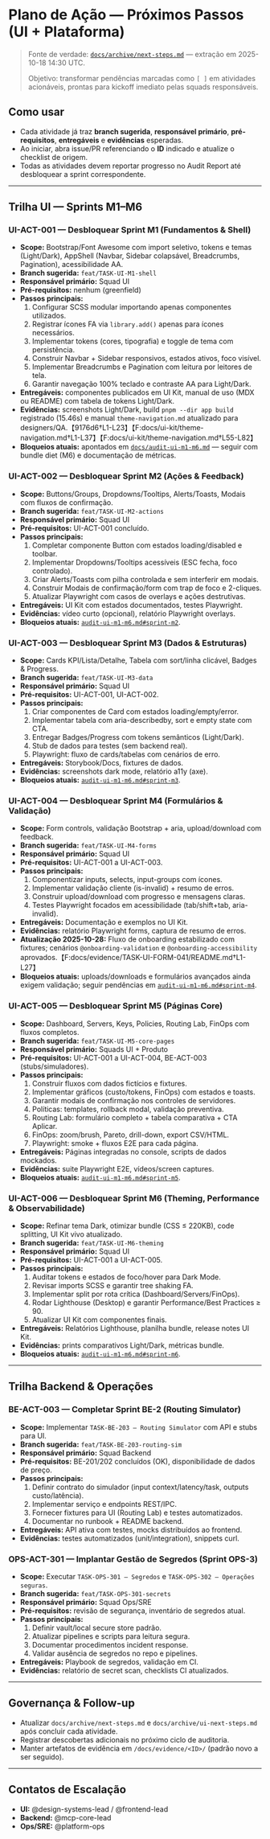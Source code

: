 # Plano de Ação — Próximos Passos (UI + Plataforma)

> Fonte de verdade: [`docs/archive/next-steps.md`](archive/next-steps.md) — extração em 2025-10-18 14:30 UTC.
>
> Objetivo: transformar pendências marcadas como `[ ]` em atividades acionáveis, prontas para kickoff imediato pelas squads responsáveis.

## Como usar
- Cada atividade já traz **branch sugerida**, **responsável primário**, **pré-requisitos**, **entregáveis** e **evidências** esperadas.
- Ao iniciar, abra issue/PR referenciando o **ID** indicado e atualize o checklist de origem.
- Todas as atividades devem reportar progresso no Audit Report até desbloquear a sprint correspondente.

---

## Trilha UI — Sprints M1–M6

### UI-ACT-001 — Desbloquear Sprint M1 (Fundamentos & Shell)
- **Scope:** Bootstrap/Font Awesome com import seletivo, tokens e temas (Light/Dark), AppShell (Navbar, Sidebar colapsável, Breadcrumbs, Pagination), acessibilidade AA.
- **Branch sugerida:** `feat/TASK-UI-M1-shell`
- **Responsável primário:** Squad UI
- **Pré-requisitos:** nenhum (greenfield)
- **Passos principais:**
  1. Configurar SCSS modular importando apenas componentes utilizados.
  2. Registrar ícones FA via `library.add()` apenas para ícones necessários.
  3. Implementar tokens (cores, tipografia) e toggle de tema com persistência.
  4. Construir Navbar + Sidebar responsivos, estados ativos, foco visível.
  5. Implementar Breadcrumbs e Pagination com leitura por leitores de tela.
  6. Garantir navegação 100% teclado e contraste AA para Light/Dark.
- **Entregáveis:** componentes publicados em UI Kit, manual de uso (MDX ou README) com tabela de tokens Light/Dark.
- **Evidências:** screenshots Light/Dark, build `pnpm --dir app build` registrado (15.46s) e manual `theme-navigation.md` atualizado para designers/QA.【9176d6†L1-L23】【F:docs/ui-kit/theme-navigation.md†L1-L37】【F:docs/ui-kit/theme-navigation.md†L55-L82】
- **Bloqueios atuais:** apontados em [`docs/audit-ui-m1-m6.md`](audit-ui-m1-m6.md#sprint-m1) — seguir com bundle diet (M6) e documentação de métricas.

### UI-ACT-002 — Desbloquear Sprint M2 (Ações & Feedback)
- **Scope:** Buttons/Groups, Dropdowns/Tooltips, Alerts/Toasts, Modais com fluxos de confirmação.
- **Branch sugerida:** `feat/TASK-UI-M2-actions`
- **Responsável primário:** Squad UI
- **Pré-requisitos:** UI-ACT-001 concluído.
- **Passos principais:**
  1. Completar componente Button com estados loading/disabled e toolbar.
  2. Implementar Dropdowns/Tooltips acessíveis (ESC fecha, foco controlado).
  3. Criar Alerts/Toasts com pilha controlada e sem interferir em modais.
  4. Construir Modais de confirmação/form com trap de foco e 2-cliques.
  5. Atualizar Playwright com casos de overlays e ações destrutivas.
- **Entregáveis:** UI Kit com estados documentados, testes Playwright.
- **Evidências:** vídeo curto (opcional), relatório Playwright overlays.
- **Bloqueios atuais:** [`audit-ui-m1-m6.md#sprint-m2`](audit-ui-m1-m6.md#sprint-m2).

### UI-ACT-003 — Desbloquear Sprint M3 (Dados & Estruturas)
- **Scope:** Cards KPI/Lista/Detalhe, Tabela com sort/linha clicável, Badges & Progress.
- **Branch sugerida:** `feat/TASK-UI-M3-data`
- **Responsável primário:** Squad UI
- **Pré-requisitos:** UI-ACT-001, UI-ACT-002.
- **Passos principais:**
  1. Criar componentes de Card com estados loading/empty/error.
  2. Implementar tabela com aria-describedby, sort e empty state com CTA.
  3. Entregar Badges/Progress com tokens semânticos (Light/Dark).
  4. Stub de dados para testes (sem backend real).
  5. Playwright: fluxo de cards/tabelas com cenários de erro.
- **Entregáveis:** Storybook/Docs, fixtures de dados.
- **Evidências:** screenshots dark mode, relatório a11y (axe).
- **Bloqueios atuais:** [`audit-ui-m1-m6.md#sprint-m3`](audit-ui-m1-m6.md#sprint-m3).

### UI-ACT-004 — Desbloquear Sprint M4 (Formulários & Validação)
- **Scope:** Form controls, validação Bootstrap + aria, upload/download com feedback.
- **Branch sugerida:** `feat/TASK-UI-M4-forms`
- **Responsável primário:** Squad UI
- **Pré-requisitos:** UI-ACT-001 a UI-ACT-003.
- **Passos principais:**
  1. Componentizar inputs, selects, input-groups com ícones.
  2. Implementar validação cliente (is-invalid) + resumo de erros.
  3. Construir upload/download com progresso e mensagens claras.
  4. Testes Playwright focados em acessibilidade (tab/shift+tab, aria-invalid).
- **Entregáveis:** Documentação e exemplos no UI Kit.
- **Evidências:** relatório Playwright forms, captura de resumo de erros.
- **Atualização 2025-10-28:** Fluxo de onboarding estabilizado com fixtures; cenários `@onboarding-validation` e `@onboarding-accessibility` aprovados.【F:docs/evidence/TASK-UI-FORM-041/README.md†L1-L27】
- **Bloqueios atuais:** uploads/downloads e formulários avançados ainda exigem validação; seguir pendências em [`audit-ui-m1-m6.md#sprint-m4`](audit-ui-m1-m6.md#sprint-m4).

### UI-ACT-005 — Desbloquear Sprint M5 (Páginas Core)
- **Scope:** Dashboard, Servers, Keys, Policies, Routing Lab, FinOps com fluxos completos.
- **Branch sugerida:** `feat/TASK-UI-M5-core-pages`
- **Responsável primário:** Squads UI + Produto
- **Pré-requisitos:** UI-ACT-001 a UI-ACT-004, BE-ACT-003 (stubs/simuladores).
- **Passos principais:**
  1. Construir fluxos com dados fictícios e fixtures.
  2. Implementar gráficos (custo/tokens, FinOps) com estados e toasts.
  3. Garantir modais de confirmação nos controles de servidores.
  4. Políticas: templates, rollback modal, validação preventiva.
  5. Routing Lab: formulário completo + tabela comparativa + CTA Aplicar.
  6. FinOps: zoom/brush, Pareto, drill-down, export CSV/HTML.
  7. Playwright: smoke + fluxos E2E para cada página.
- **Entregáveis:** Páginas integradas no console, scripts de dados mockados.
- **Evidências:** suite Playwright E2E, vídeos/screen captures.
- **Bloqueios atuais:** [`audit-ui-m1-m6.md#sprint-m5`](audit-ui-m1-m6.md#sprint-m5).

### UI-ACT-006 — Desbloquear Sprint M6 (Theming, Performance & Observabilidade)
- **Scope:** Refinar tema Dark, otimizar bundle (CSS ≤ 220KB), code splitting, UI Kit vivo atualizado.
- **Branch sugerida:** `feat/TASK-UI-M6-theming`
- **Responsável primário:** Squad UI
- **Pré-requisitos:** UI-ACT-001 a UI-ACT-005.
- **Passos principais:**
  1. Auditar tokens e estados de foco/hover para Dark Mode.
  2. Revisar imports SCSS e garantir tree shaking FA.
  3. Implementar split por rota crítica (Dashboard/Servers/FinOps).
  4. Rodar Lighthouse (Desktop) e garantir Performance/Best Practices ≥ 90.
  5. Atualizar UI Kit com componentes finais.
- **Entregáveis:** Relatórios Lighthouse, planilha bundle, release notes UI Kit.
- **Evidências:** prints comparativos Light/Dark, métricas bundle.
- **Bloqueios atuais:** [`audit-ui-m1-m6.md#sprint-m6`](audit-ui-m1-m6.md#sprint-m6).

---

## Trilha Backend & Operações

### BE-ACT-003 — Completar Sprint BE-2 (Routing Simulator)
- **Scope:** Implementar `TASK-BE-203 — Routing Simulator` com API e stubs para UI.
- **Branch sugerida:** `feat/TASK-BE-203-routing-sim`
- **Responsável primário:** Squad Backend
- **Pré-requisitos:** BE-201/202 concluídos (OK), disponibilidade de dados de preço.
- **Passos principais:**
  1. Definir contrato do simulador (input context/latency/task, outputs custo/latência).
  2. Implementar serviço e endpoints REST/IPC.
  3. Fornecer fixtures para UI (Routing Lab) e testes automatizados.
  4. Documentar no runbook + README backend.
- **Entregáveis:** API ativa com testes, mocks distribuídos ao frontend.
- **Evidências:** testes automatizados (unit/integration), snippets curl.

### OPS-ACT-301 — Implantar Gestão de Segredos (Sprint OPS-3)
- **Scope:** Executar `TASK-OPS-301 — Segredos` e `TASK-OPS-302 — Operações seguras`.
- **Branch sugerida:** `feat/TASK-OPS-301-secrets`
- **Responsável primário:** Squad Ops/SRE
- **Pré-requisitos:** revisão de segurança, inventário de segredos atual.
- **Passos principais:**
  1. Definir vault/local secure store padrão.
  2. Atualizar pipelines e scripts para leitura segura.
  3. Documentar procedimentos incident response.
  4. Validar ausência de segredos no repo e pipelines.
- **Entregáveis:** Playbook de segredos, validação em CI.
- **Evidências:** relatório de secret scan, checklists CI atualizados.

---

## Governança & Follow-up
- Atualizar `docs/archive/next-steps.md` e `docs/archive/ui-next-steps.md` após concluir cada atividade.
- Registrar descobertas adicionais no próximo ciclo de auditoria.
- Manter artefatos de evidência em `/docs/evidence/<ID>/` (padrão novo a ser seguido).

---

## Contatos de Escalação
- **UI:** @design-systems-lead / @frontend-lead
- **Backend:** @mcp-core-lead
- **Ops/SRE:** @platform-ops
